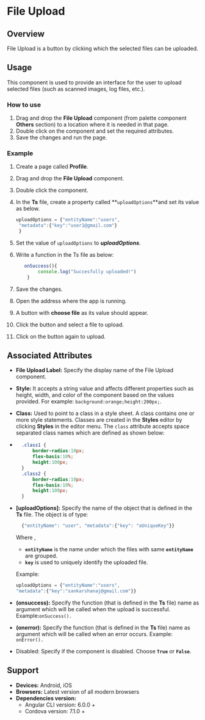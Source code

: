# File Upload

## Overview

File Upload is a button by clicking which the selected files can be uploaded.

## Usage

This component is used to provide an interface for the user to upload selected files \(such as scanned images, log files, etc.\).

### How to use

1. Drag and drop the **File Upload** component \(from palette component **Others** section\) to a location where it is needed in that page.
2. Double click on the component and set the required attributes.
3. Save the changes and run the page.

### Example

1. Create a page called **Profile**.
2. Drag and drop the **File Upload** component.
3. Double click the component. 
4. In the **Ts** file, create a property called **`uploadOptions`**and set its value as below.

   ```typescript
   uploadOptions = {"entityName":"users",
    "metadata":{"key":"user1@gmail.com"}
    }
   ```

5. Set the value of `uploadOptions` to _**uploadOptions**_.
6. Write a function in the Ts file as below:

   ```typescript
      onSuccess(){
           console.log("Succesfully uploaded!")
       }
   ```

7. Save the changes.
8. Open the address where the app is running.
9. A button with **choose file** as its value should appear.
10. Click the button and select a file to upload.
11. Click on the button again to upload.

## Associated Attributes

* **File Upload Label:** Specify the display name of the File Upload component.
* **Style:** It accepts a string value and affects different properties such as height, width, and color of the component based on the values provided. For example:  `background:orange;height:200px;`.
* **Class:** Used to point to a class in a style sheet. A class contains one or more style statements. Classes are created in the **Styles** editor by clicking  **Styles** in the editor menu. The `class` attribute accepts space separated class names which are defined as shown below:
* ```css
    .class1 {
        border-radius:10px;
        flex-basis:10%;
        height:100px;
    }
    .class2 {
        border-radius:10px;
        flex-basis:10%;
        height:100px;
    }
  ```
* **\[uploadOptions\]:** Specify the name of the object that is defined in the **Ts** file. The object is of type:

  ```typescript
    {"entityName": "user", "metadata":{"key": "aUniqueKey"}}
  ```

  Where ,

  * **`entityName`** is the name under which the files with same **`entityName`** are grouped.
  * **`key`** is used to uniquely identify the uploaded file.  

  Example:

  ```typescript
  uploadOptions = {"entityName":"users",
  "metadata":{"key":"sankarshanaj@gmail.com"}}
  ```

* **\(onsuccess\):** Specify the function \(that is defined in the **Ts** file\) name as argument which will be called when the upload is successful. Example:`onSuccess().`
* **\(onerror\):** Specify the function \(that is defined in the **Ts** file\) name as argument which will be called when an error occurs. Example: `onError().`
* Disabled: Specify if the component is disabled. Choose **`True`** or **`False`**.

## Support

* **Devices:** Android, iOS
* **Browsers:**  Latest version of all modern browsers
* **Dependencies version:** 
  * Angular CLI version: 6.0.0 + 
  * Cordova version: 7.1.0 +

